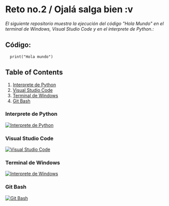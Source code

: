 # Reto no.2 / Ojalá salga bien :v
_El siguiente repositorio muestra la ejecución del código "Hola Mundo" en el terminal de Windows, Visual Studio Code y en el interprete de Python.:_

## **Código:**
```if __name__ == "__main__" :
  print("Hola mundo")
```

## Table of Contents
1. [Interprete de Python](#interprete-de-python)
2. [Visual Studio Code](#visual-studio-code)
3. [Terminal de Windows](#terminal-de-windows)
4. [Git Bash](#git-bash)
   
 ### Interprete de Python
[![Interprete de Python](https://i.postimg.cc/W4LmV8gf/Captura-de-pantalla-2024-02-09-155627-1.png)](https://postimg.cc/pmC5YD0D)

 ### Visual Studio Code
[![Visual Studio Code](https://i.postimg.cc/52F5DTYC/Captura-de-pantalla-2024-02-09-155654-1.png)](https://postimg.cc/3kYDvLZ8)

 ### Terminal de Windows
[![Interprete de Windows](https://i.postimg.cc/6QrrpZh6/Captura-de-pantalla-2024-02-12-112810.png)](https://postimg.cc/5HtYP6GD)

 ### Git Bash
[![Git Bash](https://i.postimg.cc/BvVNfFj5/Captura-de-pantalla-2024-02-12-120023.png)](https://postimg.cc/VSXXjdB5)






